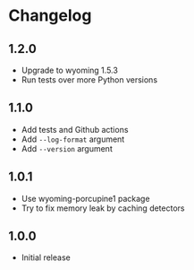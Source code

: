 # Changelog

## 1.2.0

- Upgrade to wyoming 1.5.3
- Run tests over more Python versions

## 1.1.0

- Add tests and Github actions
- Add `--log-format` argument
- Add `--version` argument

## 1.0.1

- Use wyoming-porcupine1 package
- Try to fix memory leak by caching detectors

## 1.0.0

- Initial release

